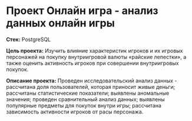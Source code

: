 # Проект Онлайн игра - анализ данных онлайн игры

**Стек:** 
PostgreSQL

**Цель проекта:** 
Изучить влияние характеристик игроков и их игровых персонажей на покупку внутриигровой валюты «райские лепестки», а также оценить активность игроков при совершении внутриигровых покупок.

**Описание проекта:**
Проведен исследовательский анализ данных - рассчитана доля пользователей, которая приносит живые деньги; рассчитаны статистические показатели; выявлены аномальные значения; проведен сравнительный анализ данных; выявлены популярные предметы для покупок внутри игры; рассчитана зависимость активности игроков от расы персонажа.
